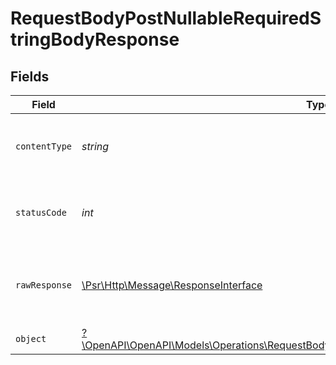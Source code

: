 # RequestBodyPostNullableRequiredStringBodyResponse


## Fields

| Field                                                                                                                                                                         | Type                                                                                                                                                                          | Required                                                                                                                                                                      | Description                                                                                                                                                                   |
| ----------------------------------------------------------------------------------------------------------------------------------------------------------------------------- | ----------------------------------------------------------------------------------------------------------------------------------------------------------------------------- | ----------------------------------------------------------------------------------------------------------------------------------------------------------------------------- | ----------------------------------------------------------------------------------------------------------------------------------------------------------------------------- |
| `contentType`                                                                                                                                                                 | *string*                                                                                                                                                                      | :heavy_check_mark:                                                                                                                                                            | HTTP response content type for this operation                                                                                                                                 |
| `statusCode`                                                                                                                                                                  | *int*                                                                                                                                                                         | :heavy_check_mark:                                                                                                                                                            | HTTP response status code for this operation                                                                                                                                  |
| `rawResponse`                                                                                                                                                                 | [\Psr\Http\Message\ResponseInterface](https://www.php-fig.org/psr/psr-7/#33-psrhttpmessageresponseinterface)                                                                  | :heavy_check_mark:                                                                                                                                                            | Raw HTTP response; suitable for custom response parsing                                                                                                                       |
| `object`                                                                                                                                                                      | [?\OpenAPI\OpenAPI\Models\Operations\RequestBodyPostNullableRequiredStringBodyResponseBody](../../Models/Operations/RequestBodyPostNullableRequiredStringBodyResponseBody.md) | :heavy_minus_sign:                                                                                                                                                            | OK                                                                                                                                                                            |